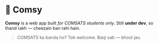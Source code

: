 
# 🧪 Comsy

**Comsy** is a web app built *for COMSATS students only*.
Still **under dev**, so thand rakh — cheezain ban rahi hain.

> COMSATS ka banda ho? Toh welcome. Baqi sab — bhool jao.

